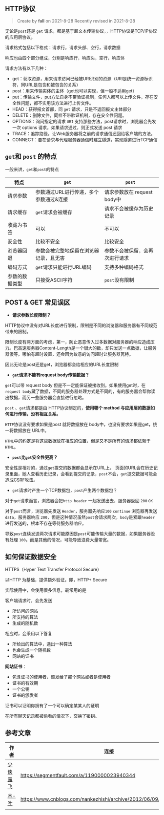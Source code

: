 

## HTTP协议

> Create by **fall** on 2021-8-28
> Recently revised in 2021-8-28

无论是`post`还是 `get` 请求，都是基于超文本传输协议，，HTTP协议是TCP/IP协议的应用层协议。

请求格式包括以下格式：请求行，请求头部、空行，请求数据

响应也由四个部分组成，分别是响应行，响应头，空行，响应体

请求方法有以下几种：

- get：获取资源，用来请求访问已经被URI识别的资源（URI是统一资源标识符，同URL是包含和被包含的关系）
- post：用来传输实体的主体（get也可以实现，但一般不适用get）
- put：传输文件，put方法自身不带验证机制，任何人都可以上传文件，存在安全性问题，都不实用该方法进行上传文件。
- HEAD：获得报文首部，同 `get` 请求，只是不返回报文主体部分
- DELETE：删除文件，同样不带验证机制，存在安全性问题。
- OPTIONS：询问指定的请求 `URI` 支持那些方法，post请求时，浏览器会先发一次 options 请求，如果请求通过，则正式发送 post 请求
- TRACE：追踪路径，让Web服务器将之前的请求通信还回给客户端的方法。
- CONNECT：要在请求与代理服务器通信时建立隧道，实现隧道进行TCP通信

## `get`和 `post` 的特点

一般来讲，`get`和`post`的特点

| 特点           | `get`                                  | `post`                         |
| -------------- | -------------------------------------- | ------------------------------ |
| 请求参数       | 参数通过URL进行传递，多个参数通过&连接 | 请求参数放在 request body中    |
| 请求缓存       | `get`请求会被缓存                      | 请求不会被缓存为历史记录       |
| 收藏为书签     | 可以                                   | 不可以                         |
| 安全性         | 比较不安全                             | 比较安全                       |
| 浏览器回退     | 参数会被完整地保留在浏览器记录，且无害 | 参数不会被保留，会再次进行请求 |
| 编码方式       | `get`请求只能进行URL编码               | 支持多种编码格式               |
| 参数的数据类型 | 只接受ASCII字符                        | `post`没有限制                 |

## POST & GET 常见误区

- **请求参数长度限制？**

HTTP协议中没有对URL长度进行限制，限制是不同的浏览器和服务器有不同规范带来的限制。

限制长度有两方面的考虑，第一，防止恶意传入过多数据对服务器的响应造成压力。巴高速服务器Content-Length是一个很大的数，却只发送一点数据，让服务器傻等。哪怕有超时设置，还会因为故意的访问超时让服务器瓦特。

因此无论是post还是get，浏览器都会给相应的URL长度限制

- **`get`请求不能有request body传输数据？**

`get`可以带 request body 但是不一定能保证被接收到。如果使用get时，在`request body`藏了数据，不同的服务器处理方式是不同的，有的服务器会帮你读出数据，而另一些服务器会直接进行忽略。

`post` 、`get`请求都是由 HTTP协议制定的，**使用哪个 method 与应用层的数据如何进行传输，没有相互关系。** 

`HTTP`协议没有要求如果是post 就将数据放在 body中，也没有要求如果是get，统一将数据放在 URL中。

`HTML`中的约定是将这些数据放在相应的位置，但是又不是所有的请求都依赖于`HTML`。

- **`post`比`get`安全性更高？**

安全性是相对的，通过`get`提交的数据都会显示在URL上， 页面的URL会在历史记录里面，她人查看历史记录，会看到提交的记录，`post`不会，`get`提交数据可能会造成CSRF攻击。

- `get`请求时产生一个TCP数据包，`post`产生两个数据包？

对于`get`请求而言，浏览器会把`http header` 一起发送出去，服务器返回 `200` `OK`

对于`post`而言，浏览器先发送 `Header`，服务器先响应`100` `continue` 浏览器再发送 `data`，服务器响应 `200`，但是这种情况虽然`post`会请求两次，`body`是紧跟`header`进行发送的，根本不存在等待服务器响应。

导致`post`连续发送两次请求可能原因是`post`可能传输大量的数据，如果服务器没有处理 `100`，而是其他的情况，可能导致浪费大量带宽。

## 如何保证数据安全

HTTPS（Hyper Text Transfer Protocol Secure）

以HTTP 为基础，提供额外验证，即，HTTP+ Secure

实际使用中，会使用很多信息，最常用的是

客户端请求时，会先发送

- 所访问的网站
- 所支持的算法
- 生成的随机数

相应时，会采用以下答复

- 所给出的算法中，选出一种算法
- 也会生成一个随机数
- 网站的证书

**网站证书**：

- 包含证书的使用者，颁发给了那个网站或者是使用者
- 证书的有效期
- 一个公钥
- 证书的颁发者

证书可以证明你拥有了一个可以确定某某人的证明

在所有聊天记录都被偷看的情况下，交换了密钥。



## 参考文章

| 作者                                                | 连接                                                         |
| --------------------------------------------------- | ------------------------------------------------------------ |
| [少侠露飞](https://segmentfault.com/u/shaoxialufei) | https://segmentfault.com/a/1190000023940344                  |
| [木-叶](https://www.cnblogs.com/nankezhishi/)       | https://www.cnblogs.com/nankezhishi/archive/2012/06/09/getandpost.html |
|                                                     |                                                              |



